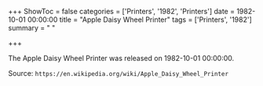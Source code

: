+++
ShowToc = false
categories = ['Printers', '1982', 'Printers']
date = 1982-10-01 00:00:00
title = "Apple Daisy Wheel Printer"
tags = ['Printers', '1982']
summary = " "

+++

The Apple Daisy Wheel Printer was released on 1982-10-01 00:00:00.

Source: `https://en.wikipedia.org/wiki/Apple_Daisy_Wheel_Printer`
